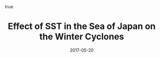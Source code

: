 ---
title: Effect of SST in the Sea of Japan on the Winter Cyclones
event: The 1st JpGU-AGU Joint Meeting
event_url: 

location: Makuhari Messe
address:
#  street: 450 Serra Mall
  city: 
  region: Chiba 
#  postcode: '94305'
  country: Japan

summary:
abstract: ""

# Talk start and end times.
#   End time can optionally be hidden by prefixing the line with `#`.
date: "2017-05-20"
#date_end: 
all_day: false

# Schedule page publish date (NOT talk date).
publishDate: "2017-05-20"

authors: [Ning Zhao, Shinsuke Iwasaki, Atsuhiko Isobe]
tags: [poster]

# Is this a featured talk? (true/false)
featured: false


#links:
#- icon: twitter
#  icon_pack: fab
#  name: Follow
#  url: https://twitter.com/georgecushen
url_code: ""
url_pdf: ""
url_slides: ""
url_video: ""


# Enable math on this page?
math: true
---